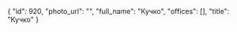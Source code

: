 {
    "id": 920,
    "photo_url": "",
    "full_name": "Кучко",
    "offices": [],
    "title": "Кучко"
}